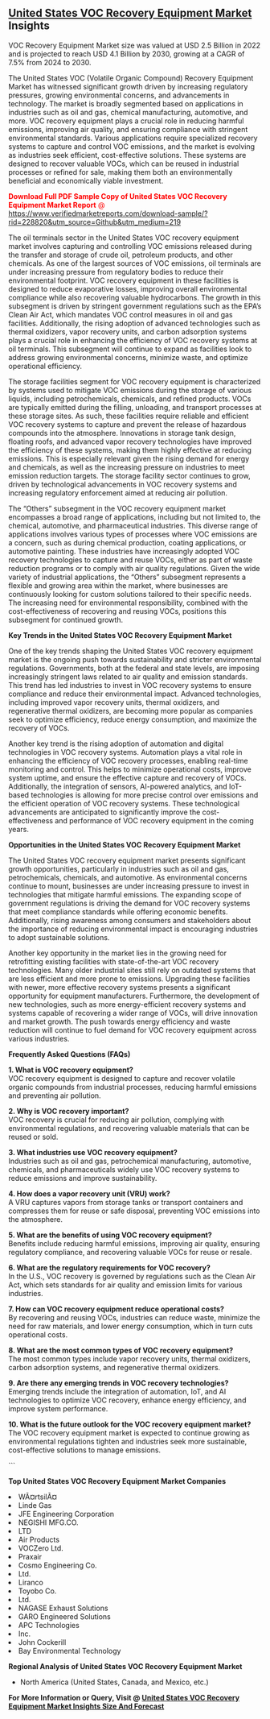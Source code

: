 <h2><a href="https://www.verifiedmarketreports.com/download-sample/?rid=228820&amp;utm_source=Github&amp;utm_medium=219" target="_blank">United States VOC Recovery Equipment Market</a> Insights</h2><p>VOC Recovery Equipment Market size was valued at USD 2.5 Billion in 2022 and is projected to reach USD 4.1 Billion by 2030, growing at a CAGR of 7.5% from 2024 to 2030.</p><p> <p>The United States VOC (Volatile Organic Compound) Recovery Equipment Market has witnessed significant growth driven by increasing regulatory pressures, growing environmental concerns, and advancements in technology. The market is broadly segmented based on applications in industries such as oil and gas, chemical manufacturing, automotive, and more. VOC recovery equipment plays a crucial role in reducing harmful emissions, improving air quality, and ensuring compliance with stringent environmental standards. Various applications require specialized recovery systems to capture and control VOC emissions, and the market is evolving as industries seek efficient, cost-effective solutions. These systems are designed to recover valuable VOCs, which can be reused in industrial processes or refined for sale, making them both an environmentally beneficial and economically viable investment. <p><span class=""><span style="color: #ff0000;"><strong>Download Full PDF Sample Copy of United States VOC Recovery Equipment Market Report</strong> @ </span><a href="https://www.verifiedmarketreports.com/download-sample/?rid=228820&amp;utm_source=Github&amp;utm_medium=219" target="_blank">https://www.verifiedmarketreports.com/download-sample/?rid=228820&amp;utm_source=Github&amp;utm_medium=219</a></span></p> </p> <p>The oil terminals sector in the United States VOC recovery equipment market involves capturing and controlling VOC emissions released during the transfer and storage of crude oil, petroleum products, and other chemicals. As one of the largest sources of VOC emissions, oil terminals are under increasing pressure from regulatory bodies to reduce their environmental footprint. VOC recovery equipment in these facilities is designed to reduce evaporative losses, improving overall environmental compliance while also recovering valuable hydrocarbons. The growth in this subsegment is driven by stringent government regulations such as the EPA’s Clean Air Act, which mandates VOC control measures in oil and gas facilities. Additionally, the rising adoption of advanced technologies such as thermal oxidizers, vapor recovery units, and carbon adsorption systems plays a crucial role in enhancing the efficiency of VOC recovery systems at oil terminals. This subsegment will continue to expand as facilities look to address growing environmental concerns, minimize waste, and optimize operational efficiency. <p>The storage facilities segment for VOC recovery equipment is characterized by systems used to mitigate VOC emissions during the storage of various liquids, including petrochemicals, chemicals, and refined products. VOCs are typically emitted during the filling, unloading, and transport processes at these storage sites. As such, these facilities require reliable and efficient VOC recovery systems to capture and prevent the release of hazardous compounds into the atmosphere. Innovations in storage tank design, floating roofs, and advanced vapor recovery technologies have improved the efficiency of these systems, making them highly effective at reducing emissions. This is especially relevant given the rising demand for energy and chemicals, as well as the increasing pressure on industries to meet emission reduction targets. The storage facility sector continues to grow, driven by technological advancements in VOC recovery systems and increasing regulatory enforcement aimed at reducing air pollution. <p>The “Others” subsegment in the VOC recovery equipment market encompasses a broad range of applications, including but not limited to, the chemical, automotive, and pharmaceutical industries. This diverse range of applications involves various types of processes where VOC emissions are a concern, such as during chemical production, coating applications, or automotive painting. These industries have increasingly adopted VOC recovery technologies to capture and reuse VOCs, either as part of waste reduction programs or to comply with air quality regulations. Given the wide variety of industrial applications, the “Others” subsegment represents a flexible and growing area within the market, where businesses are continuously looking for custom solutions tailored to their specific needs. The increasing need for environmental responsibility, combined with the cost-effectiveness of recovering and reusing VOCs, positions this subsegment for continued growth. <p><strong>Key Trends in the United States VOC Recovery Equipment Market</strong> <p>One of the key trends shaping the United States VOC recovery equipment market is the ongoing push towards sustainability and stricter environmental regulations. Governments, both at the federal and state levels, are imposing increasingly stringent laws related to air quality and emission standards. This trend has led industries to invest in VOC recovery systems to ensure compliance and reduce their environmental impact. Advanced technologies, including improved vapor recovery units, thermal oxidizers, and regenerative thermal oxidizers, are becoming more popular as companies seek to optimize efficiency, reduce energy consumption, and maximize the recovery of VOCs. <p>Another key trend is the rising adoption of automation and digital technologies in VOC recovery systems. Automation plays a vital role in enhancing the efficiency of VOC recovery processes, enabling real-time monitoring and control. This helps to minimize operational costs, improve system uptime, and ensure the effective capture and recovery of VOCs. Additionally, the integration of sensors, AI-powered analytics, and IoT-based technologies is allowing for more precise control over emissions and the efficient operation of VOC recovery systems. These technological advancements are anticipated to significantly improve the cost-effectiveness and performance of VOC recovery equipment in the coming years. <p><strong>Opportunities in the United States VOC Recovery Equipment Market</strong> <p>The United States VOC recovery equipment market presents significant growth opportunities, particularly in industries such as oil and gas, petrochemicals, chemicals, and automotive. As environmental concerns continue to mount, businesses are under increasing pressure to invest in technologies that mitigate harmful emissions. The expanding scope of government regulations is driving the demand for VOC recovery systems that meet compliance standards while offering economic benefits. Additionally, rising awareness among consumers and stakeholders about the importance of reducing environmental impact is encouraging industries to adopt sustainable solutions. <p>Another key opportunity in the market lies in the growing need for retrofitting existing facilities with state-of-the-art VOC recovery technologies. Many older industrial sites still rely on outdated systems that are less efficient and more prone to emissions. Upgrading these facilities with newer, more effective recovery systems presents a significant opportunity for equipment manufacturers. Furthermore, the development of new technologies, such as more energy-efficient recovery systems and systems capable of recovering a wider range of VOCs, will drive innovation and market growth. The push towards energy efficiency and waste reduction will continue to fuel demand for VOC recovery equipment across various industries. <p><strong>Frequently Asked Questions (FAQs)</strong> <p><strong>1. What is VOC recovery equipment?</strong><br>VOC recovery equipment is designed to capture and recover volatile organic compounds from industrial processes, reducing harmful emissions and preventing air pollution.</p> <p><strong>2. Why is VOC recovery important?</strong><br>VOC recovery is crucial for reducing air pollution, complying with environmental regulations, and recovering valuable materials that can be reused or sold.</p> <p><strong>3. What industries use VOC recovery equipment?</strong><br>Industries such as oil and gas, petrochemical manufacturing, automotive, chemicals, and pharmaceuticals widely use VOC recovery systems to reduce emissions and improve sustainability.</p> <p><strong>4. How does a vapor recovery unit (VRU) work?</strong><br>A VRU captures vapors from storage tanks or transport containers and compresses them for reuse or safe disposal, preventing VOC emissions into the atmosphere.</p> <p><strong>5. What are the benefits of using VOC recovery equipment?</strong><br>Benefits include reducing harmful emissions, improving air quality, ensuring regulatory compliance, and recovering valuable VOCs for reuse or resale.</p> <p><strong>6. What are the regulatory requirements for VOC recovery?</strong><br>In the U.S., VOC recovery is governed by regulations such as the Clean Air Act, which sets standards for air quality and emission limits for various industries.</p> <p><strong>7. How can VOC recovery equipment reduce operational costs?</strong><br>By recovering and reusing VOCs, industries can reduce waste, minimize the need for raw materials, and lower energy consumption, which in turn cuts operational costs.</p> <p><strong>8. What are the most common types of VOC recovery equipment?</strong><br>The most common types include vapor recovery units, thermal oxidizers, carbon adsorption systems, and regenerative thermal oxidizers.</p> <p><strong>9. Are there any emerging trends in VOC recovery technologies?</strong><br>Emerging trends include the integration of automation, IoT, and AI technologies to optimize VOC recovery, enhance energy efficiency, and improve system performance.</p> <p><strong>10. What is the future outlook for the VOC recovery equipment market?</strong><br>The VOC recovery equipment market is expected to continue growing as environmental regulations tighten and industries seek more sustainable, cost-effective solutions to manage emissions.</p> ```</p><p><strong>Top United States VOC Recovery Equipment Market Companies</strong></p><div data-test-id=""><p><li>WÃ¤rtsilÃ¤</li><li> Linde Gas</li><li> JFE Engineering Corporation</li><li> NEGISHI MFG.CO.</li><li>LTD</li><li> Air Products</li><li> VOCZero Ltd.</li><li> Praxair</li><li> Cosmo Engineering Co.</li><li>Ltd.</li><li> Liranco</li><li> Toyobo Co.</li><li> Ltd.</li><li> NAGASE Exhaust Solutions</li><li> GARO Engineered Solutions</li><li> APC Technologies</li><li> Inc.</li><li> John Cockerill</li><li> Bay Environmental Technology</li></p><div><strong>Regional Analysis of&nbsp;United States VOC Recovery Equipment Market</strong></div><ul><li dir="ltr"><p dir="ltr">North America&nbsp;(United States, Canada, and Mexico, etc.)</p></li></ul><p><strong>For More Information or Query, Visit @&nbsp;</strong><strong><a href="https://www.verifiedmarketreports.com/product/voc-recovery-equipment-market/?utm_source=Github&amp;utm_medium=219" target="_blank">United States VOC Recovery Equipment Market Insights Size And Forecast</a></strong></p></div>
